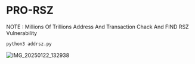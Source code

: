 # PRO-RSZ
NOTE : Millions Of Trillions Address And Transaction Chack And FIND RSZ Vulnerability 
```bash
python3 addrsz.py
```
![IMG_20250122_132938](https://github.com/user-attachments/assets/c4357307-e4ac-4099-bfa5-cb76de9975e0)
